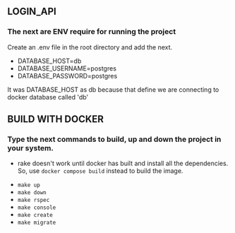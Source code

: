 ## LOGIN_API


### The next are ENV require for running the project
 Create an .env file in the root directory and add the next.

 - DATABASE_HOST=db
 - DATABASE_USERNAME=postgres
 - DATABASE_PASSWORD=postgres

 It was DATABASE_HOST as db because that define we are connecting to docker database called 'db'

## BUILD WITH DOCKER

### Type the next commands to build, up and down the project in your system.

* rake doesn't work until docker has built and install all the dependencies. So,
use `docker compose build` instead to build the image.

 - `make up`
 - `make down`
 - `make rspec`
 - `make console`
 - `make create`
 - `make migrate`

    

